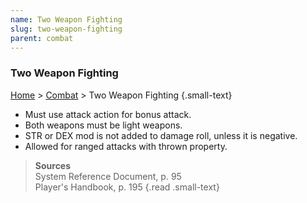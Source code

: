 ```yaml
---
name: Two Weapon Fighting
slug: two-weapon-fighting
parent: combat
---
```

### Two Weapon Fighting
[Home](dm-operations-center) > [Combat](combat) > Two Weapon Fighting {.small-text}

- Must use attack action for bonus attack.
- Both weapons must be light weapons.
- STR or DEX mod is not added to damage roll, unless it is negative.
- Allowed for ranged attacks with thrown property.

> **Sources** <br/>
> System Reference Document, p. 95<br/>
> Player's Handbook, p. 195
{.read .small-text}